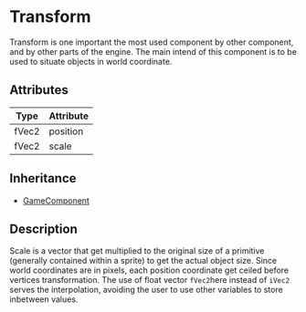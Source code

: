 # Transform
Transform is one important the most used component by other component, and by other parts of the engine.
The main intend of this component is to be used to situate objects in world coordinate.

## Attributes
|Type 	            | Attribute
|-------------------|----------
|       fVec2       |    position 
|       fVec2       |    scale

## Inheritance
+ [GameComponent](GameComponent.html)

## Description
Scale is a vector that get multiplied to the original size of a primitive (generally contained within a sprite) to get the actual object size.
Since world coordinates are in pixels, each position coordinate get ceiled before vertices transformation. The use of float vector `fVec2`here instead of `iVec2` serves the interpolation, avoiding the user to use other variables to store inbetween values.







